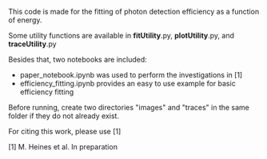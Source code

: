 This code is made for the fitting of photon detection efficiency as a function of energy.

Some utility functions are available in __fitUtility__.py, __plotUtility__.py, and __traceUtility__.py

Besides that, two notebooks are included:
- paper_notebook.ipynb was used to perform the investigations in [1]
- efficiency_fitting.ipynb provides an easy to use example for basic efficiency fitting


Before running, create two directories "images" and "traces" in the same folder if they do not already exist.


For citing this work, please use [1]

[1] M. Heines et al. In preparation






